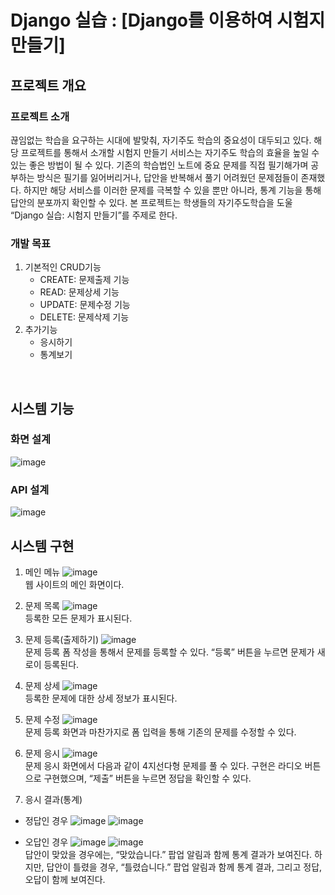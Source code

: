 # Django 실습 : [Django를 이용하여 시험지 만들기]

## 프로젝트 개요
### 프로젝트 소개
끊임없는 학습을 요구하는 시대에 발맞춰, 자기주도 학습의 중요성이 대두되고 있다. 해당 프로젝트를 통해서 소개할 시험지 만들기 서비스는 자기주도 학습의 효율을 높일 수 있는 좋은 방법이 될 수 있다. 기존의 학습법인 노트에 중요 문제를 직접 필기해가며 공부하는 방식은 필기를 잃어버리거나, 답안을 반복해서 풀기 어려웠던 문제점들이 존재했다. 하지만 해당 서비스를 이러한 문제를 극복할 수 있을 뿐만 아니라, 통계 기능을 통해 답안의 분포까지 확인할 수 있다. 본 프로젝트는 학생들의 자기주도학습을 도울 “Django 실습: 시험지 만들기”를 주제로 한다.

### 개발 목표
1. 기본적인 CRUD기능
	- CREATE: 문제출제 기능
	- READ: 문제상세 기능
	- UPDATE: 문제수정 기능
	- DELETE: 문제삭제 기능
2. 추가기능
	- 응시하기
	- 통계보기
<br>

## 시스템 기능
### 화면 설계
![image](https://user-images.githubusercontent.com/74875490/169581536-5b5a4a01-0e66-4ac1-8952-144314a0875e.png)

### API 설계
![image](https://user-images.githubusercontent.com/74875490/169579714-d84ca816-4dd6-4fcb-80ac-30d73302f2a9.png)
<br>

## 시스템 구현
1. 메인 메뉴
![image](https://user-images.githubusercontent.com/74875490/169573183-9eed2f9a-0d5a-4692-8307-32a4e4fedf4a.png)<br>
웹 사이트의 메인 화면이다.

2. 문제 목록
![image](https://user-images.githubusercontent.com/74875490/169573521-40f9a65a-81d2-4654-aeea-ad6631ca58d1.png)<br>
등록한 모든 문제가 표시된다.

3. 문제 등록(출제하기)
![image](https://user-images.githubusercontent.com/74875490/169573798-071f0270-a10e-497e-a621-e553345bddcd.png)<br>
문제 등록 폼 작성을 통해서 문제를 등록할 수 있다. “등록” 버튼을 누르면 문제가 새로이 등록된다.

4. 문제 상세
![image](https://user-images.githubusercontent.com/74875490/169574136-bcf795c1-5586-45fc-8d65-9d649611e853.png)<br>
등록한 문제에 대한 상세 정보가 표시된다.

5. 문제 수정
![image](https://user-images.githubusercontent.com/74875490/169582626-72f736ac-997d-4a00-8953-a33b2fee03de.png)<br>
문제 등록 화면과 마찬가지로 폼 입력을 통해 기존의 문제를 수정할 수 있다.

6. 문제 응시
![image](https://user-images.githubusercontent.com/74875490/169574490-0b081824-76b5-4d46-90c0-aa7db2823649.png)<br>
문제 응시 화면에서 다음과 같이 4지선다형 문제를 풀 수 있다. 구현은 라디오 버튼으로 구현했으며, “제출” 버튼을 누르면 정답을 확인할 수 있다.

7. 응시 결과(통계)
- 정답인 경우 
![image](https://user-images.githubusercontent.com/74875490/169575653-7c605a3b-0ccf-4a3d-bb58-06f86d664c8a.png)
![image](https://user-images.githubusercontent.com/74875490/169576256-cf820aa8-7b58-4309-bb7a-19ec45e2a2c8.png)<br>

- 오답인 경우
![image](https://user-images.githubusercontent.com/74875490/169576460-29af8a9d-fd07-4f1d-a9f4-dceb95a1426d.png)
![image](https://user-images.githubusercontent.com/74875490/169576555-412575a2-8321-4d41-b48c-77ec795e5683.png)<br>
답안이 맞았을 경우에는, “맞았습니다.” 팝업 알림과 함께 통계 결과가 보여진다. 하지만, 답안이 틀렸을 경우, “틀렸습니다.” 팝업 알림과 함께 통계 결과, 그리고 정답, 오답이 함께 보여진다.